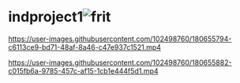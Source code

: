 # indproject1![frit](https://user-images.githubusercontent.com/102498760/180655643-255e42e4-7291-4b08-9a4e-3cd42e82fe0e.jpeg)


https://user-images.githubusercontent.com/102498760/180655794-c6113ce9-bd71-48af-8a46-c47e937c1521.mp4



https://user-images.githubusercontent.com/102498760/180655882-c015fb6a-9785-457c-af15-1cb1e444f5d1.mp4

